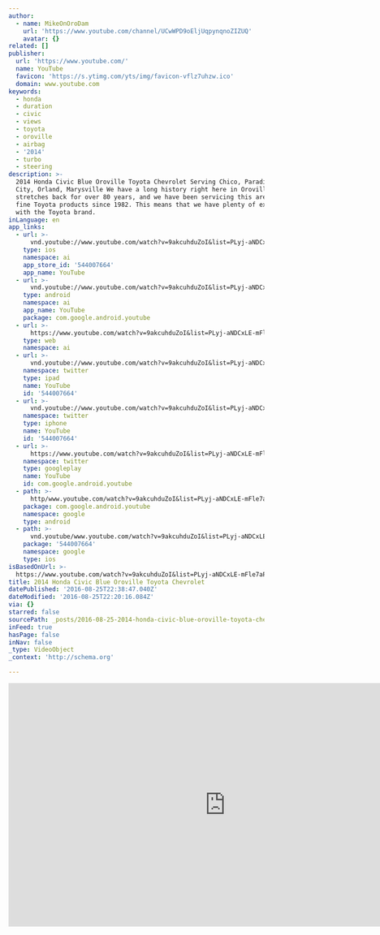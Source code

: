 ```yaml
---
author:
  - name: MikeOnOroDam
    url: 'https://www.youtube.com/channel/UCwWPD9oEljUqpynqnoZIZUQ'
    avatar: {}
related: []
publisher:
  url: 'https://www.youtube.com/'
  name: YouTube
  favicon: 'https://s.ytimg.com/yts/img/favicon-vflz7uhzw.ico'
  domain: www.youtube.com
keywords:
  - honda
  - duration
  - civic
  - views
  - toyota
  - oroville
  - airbag
  - '2014'
  - turbo
  - steering
description: >-
  2014 Honda Civic Blue Oroville Toyota Chevrolet Serving Chico, Paradise, Yuba
  City, Orland, Marysville We have a long history right here in Oroville that
  stretches back for over 80 years, and we have been servicing this area with
  fine Toyota products since 1982. This means that we have plenty of experience
  with the Toyota brand.
inLanguage: en
app_links:
  - url: >-
      vnd.youtube://www.youtube.com/watch?v=9akcuhduZoI&list=PLyj-aNDCxLE-mFle7aP69lmKDr4F5jPAU&index=1&feature=applinks
    type: ios
    namespace: ai
    app_store_id: '544007664'
    app_name: YouTube
  - url: >-
      vnd.youtube://www.youtube.com/watch?v=9akcuhduZoI&list=PLyj-aNDCxLE-mFle7aP69lmKDr4F5jPAU&index=1&feature=applinks
    type: android
    namespace: ai
    app_name: YouTube
    package: com.google.android.youtube
  - url: >-
      https://www.youtube.com/watch?v=9akcuhduZoI&list=PLyj-aNDCxLE-mFle7aP69lmKDr4F5jPAU&index=1&feature=applinks
    type: web
    namespace: ai
  - url: >-
      vnd.youtube://www.youtube.com/watch?v=9akcuhduZoI&list=PLyj-aNDCxLE-mFle7aP69lmKDr4F5jPAU&index=1&feature=applinks
    namespace: twitter
    type: ipad
    name: YouTube
    id: '544007664'
  - url: >-
      vnd.youtube://www.youtube.com/watch?v=9akcuhduZoI&list=PLyj-aNDCxLE-mFle7aP69lmKDr4F5jPAU&index=1&feature=applinks
    namespace: twitter
    type: iphone
    name: YouTube
    id: '544007664'
  - url: >-
      https://www.youtube.com/watch?v=9akcuhduZoI&list=PLyj-aNDCxLE-mFle7aP69lmKDr4F5jPAU&index=1
    namespace: twitter
    type: googleplay
    name: YouTube
    id: com.google.android.youtube
  - path: >-
      http/www.youtube.com/watch?v=9akcuhduZoI&list=PLyj-aNDCxLE-mFle7aP69lmKDr4F5jPAU&index=1
    package: com.google.android.youtube
    namespace: google
    type: android
  - path: >-
      vnd.youtube/www.youtube.com/watch?v=9akcuhduZoI&list=PLyj-aNDCxLE-mFle7aP69lmKDr4F5jPAU&index=1
    package: '544007664'
    namespace: google
    type: ios
isBasedOnUrl: >-
  https://www.youtube.com/watch?v=9akcuhduZoI&list=PLyj-aNDCxLE-mFle7aP69lmKDr4F5jPAU&index=1
title: 2014 Honda Civic Blue Oroville Toyota Chevrolet
datePublished: '2016-08-25T22:38:47.040Z'
dateModified: '2016-08-25T22:20:16.084Z'
via: {}
starred: false
sourcePath: _posts/2016-08-25-2014-honda-civic-blue-oroville-toyota-chevrolet.md
inFeed: true
hasPage: false
inNav: false
_type: VideoObject
_context: 'http://schema.org'

---
```

<iframe src="https://cdn.embedly.com/widgets/media.html?src=https%3A%2F%2Fwww.youtube.com%2Fembed%2Fvideoseries%3Flist%3DPLyj-aNDCxLE-mFle7aP69lmKDr4F5jPAU&amp;url=http%3A%2F%2Fwww.youtube.com%2Fwatch%3Fv%3D9akcuhduZoI&amp;image=https%3A%2F%2Fi.ytimg.com%2Fvi%2F9akcuhduZoI%2Fhqdefault.jpg&amp;key=b7d04c9b404c499eba89ee7072e1c4f7&amp;type=text%2Fhtml&amp;schema=youtube" width="854" height="480" scrolling="no" frameborder="0" allowfullscreen="" style=""></iframe>